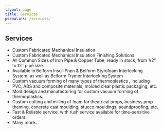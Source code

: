 ```yaml
---
layout: page
title: Services
permalink: /services/
---
```

<article>
<h2>Services</h2>
<ul class="fa-ul">
    <li><span class="fa-li"><i class="icon solid fa-check-square"></i></span>Custom Fabricated Mechanical Insulation
    </li>
    <li><span class="fa-li"><i class="icon solid fa-check-square"></i></span>Custom Fabricated Mechanical Insulation
        Finishing Solutions</li>
    <li><span class="fa-li"><i class="icon solid fa-check-square"></i></span>All Common Sizes of Iron Pipe & Copper
        Tube, ready in stock, from 1/2″ to 12″ pipe size.</li>
    <li><span class="fa-li"><i class="icon solid fa-check-square"></i></span>Available in Belform Insul-Phen & Belform
        Styrofoam Interlocking System, as well as Belform Trymer Interlocking System</li>
    <li><span class="fa-li"><i class="icon solid fa-check-square"></i></span>Custom vacuum forming of many types of
        thermoplastics , including PVC, ABS and composite materials, molded clear plastic packaging, etc.</li>
    <li><span class="fa-li"><i class="icon solid fa-check-square"></i></span>Mold design and manufacturing for custom
        vacuum forming of thermoplastics.</li>
    <li><span class="fa-li"><i class="icon solid fa-check-square"></i></span>Custom cutting and milling of foam for
        theatrical props, business prop theming, concrete cast moulding, stucco mouldings, soundproofing, etc.</li>
    <li><span class="fa-li"><i class="icon solid fa-check-square"></i></span>Fast & Reliable service, with rush service
        available for time-sensitive orders.</li>
    <li><span class="fa-li"><i class="icon solid fa-spinner fa-pulse"></i></span>Many more...</li>
    <!-- <li><span class="fa-li"><i class="icon solid fa-envelope"></i></span>in lists</li> -->
</ul>
</article>
